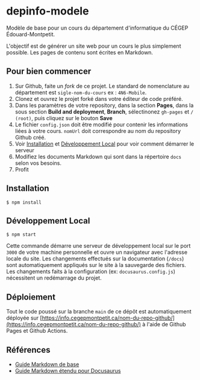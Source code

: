 # depinfo-modele

Modèle de base pour un cours du département d'informatique du CÉGEP Édouard-Montpetit.  

L'objectif est de générer un site web pour un cours le plus simplement possible. Les pages de contenu sont écrites en Markdown.

## Pour bien commencer

1. Sur Github, faite un *fork* de ce projet. Le standard de nomenclature au département est `sigle-nom-du-cours` ex : `4N6-Mobile`.
2. Clonez et ouvrez le projet forké dans votre éditeur de code préféré.
3. Dans les paramètres de votre repository, dans la section **Pages**, dans la sous section **Build and deployment**, **Branch**, sélectinonez `gh-pages` et `/ (root)`, puis cliquez sur  le bouton **Save**
4. Le fichier `config.json` doit être modifié pour contenir les informations liées à votre cours. `nomUrl` doit correspondre au nom du repository Github créé.
5. Voir [Installation](#installation) et [Développement Local](#développement-local) pour voir comment démarrer le serveur
6. Modifiez les documents Markdown qui sont dans la répertoire `docs` selon vos besoins.
7. Profit

## Installation

```
$ npm install
```

## Développement Local

```
$ npm start
```

Cette commande démarre une serveur de développement local sur le port `3000` de votre machine personnelle et ouvre un navigateur avec l'adresse locale du site. Les changements effectués sur la documentation (`/docs`) sont automatiquement appliqués sur le site à la sauvegarde des fichiers. Les changements faits à la configuration (ex: `docusaurus.config.js`) nécessitent un redémarrage du projet.

## Déploiement

Tout le code poussé sur la branche `main` de ce dépôt est automatiquement déployée sur [https://info.cegepmontpetit.ca/nom-du-repo-github/](https://info.cegepmontpetit.ca/nom-du-repo-github/) à l'aide de Github Pages et Github Actions.

## Références

- [Guide Markdown de base](https://www.markdownguide.org/getting-started/)
- [Guide Markdown étendu pour Docusaurus](https://docusaurus.io/fr/docs/markdown-features)